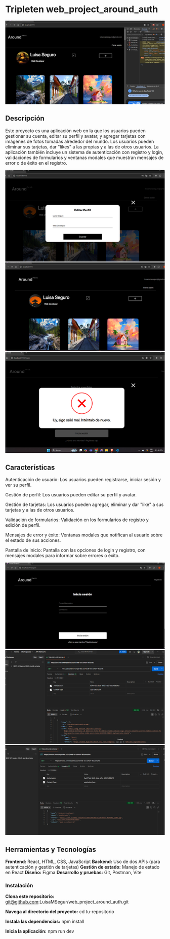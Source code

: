 # Tripleten web_project_around_auth

![alt text](<src/images/Captura de pantalla 2025-02-17 123533.png>)

## Descripción

Este proyecto es una aplicación web en la que los usuarios pueden gestionar su cuenta, editar su perfil y avatar, y agregar tarjetas con imágenes de fotos tomadas alrededor del mundo. Los usuarios pueden eliminar sus tarjetas, dar "likes" a las propias y a las de otros usuarios. La aplicación también incluye un sistema de autenticación con registro y login, validaciones de formularios y ventanas modales que muestran mensajes de error o de éxito en el registro.

![alt text](<src/images/Captura de pantalla 2025-02-17 123348.png>)
![alt text](<src/images/Captura de pantalla 2025-02-17 123334.png>)
![alt text](<src/images/Captura de pantalla 2025-02-17 123316.png>)

## Características

Autenticación de usuario: Los usuarios pueden registrarse, iniciar sesión y ver su perfil.

Gestión de perfil: Los usuarios pueden editar su perfil y avatar.

Gestión de tarjetas: Los usuarios pueden agregar, eliminar y dar "like" a sus tarjetas y a las de otros usuarios.

Validación de formularios: Validación en los formularios de registro y edición de perfil.

Mensajes de error y éxito: Ventanas modales que notifican al usuario sobre el estado de sus acciones.

Pantalla de inicio: Pantalla con las opciones de login y registro, con mensajes modales para informar sobre errores o éxito.


![alt text](<src/images/Captura de pantalla 2025-02-17 123248.png>)
![alt text](<src/images/Captura de pantalla 2025-02-12 020402.png>)
![alt text](<src/images/Captura de pantalla 2025-02-12 014125.png>)

## Herramientas y Tecnologías

**Frontend:** React, HTML, CSS, JavaScript
**Backend:** Uso de dos APIs (para autenticación y gestión de tarjetas)
**Gestión de estado:** Manejo de estado en React
**Diseño:** Figma
**Desarrollo y pruebas:** Git, Postman, Vite

### Instalación

**Clona este repositorio:** git@github.com:LuisaMSegur/web_project_around_auth.git

**Navega al directorio del proyecto:** cd tu-repositorio

**Instala las dependencias:** npm install

**Inicia la aplicación:** npm run dev
